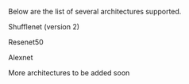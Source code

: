 Below are the list of several architectures supported.

Shufflenet (version 2)

Resenet50

Alexnet


More architectures to be added soon
